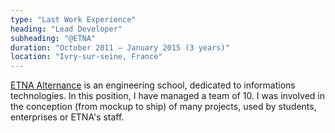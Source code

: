 ```yaml
---
type: "Last Work Experience"
heading: "Lead Developer"
subheading: "@ETNA"
duration: "October 2011 – January 2015 (3 years)"
location: "Ivry-sur-seine, France"
---
```


[ETNA Alternance](https://www.etna-alternance.net/) is an engineering school, dedicated to informations technologies.
In this position, I have managed a team of 10. I was involved in the conception (from mockup to ship) of many projects, used by students, enterprises or ETNA's staff.
